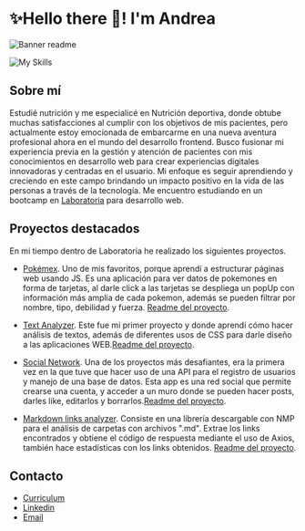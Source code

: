 # ✨Hello there 👋! I'm Andrea
![Banner readme](https://github.com/AstridABG/AstridABG/assets/134918383/176f18b8-cdfa-45b9-94f7-763d9c251571)

![My Skills](https://skillicons.dev/icons?i=javascript,html,css,nodejs,jest,firebase,react,bootstrap,figma&theme=light)

## Sobre mí
Estudié nutrición y me especialicé en Nutrición deportiva, donde obtube muchas satisfacciones al cumplir con los objetivos de mis pacientes, pero actualmente estoy emocionada de embarcarme en una nueva aventura profesional ahora en el mundo del desarrollo frontend. Busco fusionar mi experiencia previa en la gestión y atención de pacientes con mis conocimientos en desarrollo web para crear experiencias digitales innovadoras y centradas en el usuario. Mi enfoque es seguir aprendiendo y creciendo en este campo brindando un impacto positivo en la vida de las personas a través de la tecnología. Me encuentro estudiando en un bootcamp en [Laboratoria](https://www.laboratoria.la/) para desarrollo web.


## Proyectos destacados

En mi tiempo dentro de Laboratoria he realizado los siguientes proyectos.
- [Pokémex](https://astridabg.github.io/DEV009-data-lovers/src/). Uno de mis favoritos, porque aprendí a estructurar páginas web usando JS. Es una aplicación para ver datos de pokemones en forma de tarjetas, al darle click a las tarjetas se despliega un popUp con información más amplia de cada pokemon, además se pueden filtrar por nombre, tipo, debilidad y fuerza. [Readme del proyecto](https://github.com/AstridABG/DEV009-data-lovers).

- [Text Analyzer](https://astridabg.github.io/DEV009-text-analyzer/). Este fue mi primer proyecto y donde aprendí cómo hacer análisis de textos, además de diferentes usos de CSS para darle diseño a las aplicaciones WEB.[Readme del proyecto](https://github.com/AstridABG/DEV009-text-analyzer).

- [Social Network](https://drawing-lovers.web.app/login). Una de los proyectos más desafiantes, era la primera vez en la que tuve que hacer uso de una API para el registro de usuarios y manejo de una base de datos. Esta app es una red social que permite crearse una cuenta, y acceder a un muro donde se pueden hacer posts, darles like, editarlos y borrarlos.[Readme del proyecto](https://github.com/AstridABG/DEV009-social-network).

- [Markdown links analyzer](https://github.com/AstridABG/DEV009-md-links). Consiste en una librería descargable con NMP para el análisis de carpetas con archivos ".md". Extrae los links encontrados y obtiene el código de respuesta mediante el uso de Axios, también hace estadísticas con los links obtenidos. [Readme del proyecto](https://github.com/AstridABG/DEV009-md-links).


## Contacto
- [Curriculum](https://github.com/AstridABG/AstridABG/files/12887325/CV.Astrid.Andrea.Bolanos.Garcia.pdf)
- [Linkedin](https://www.linkedin.com/in/astrid-andrea-bg/)
- [Email](l.n.andreagarcia@hotmail.com)

